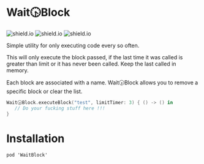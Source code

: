 # Wait🕟Block

![shield.io](https://img.shields.io/cocoapods/v/WaitBlock.svg) ![shield.io](https://img.shields.io/cocoapods/l/WaitBlock.svg) ![shield.io](https://img.shields.io/cocoapods/p/WaitBlock.svg)

Simple utility for only executing code every so often.

This will only execute the block passed, if the last time it was called is greater than limit or it has never been called. Keep the last called in memory.

Each block are associated with a name. Wait🕟Block allows you to remove a specific block or clear the list.

```Swift
Wait🕟Block.executeBlock("test", limitTimer: 3) { () -> () in
   // Do your fucking stuff here !!!
}
```

Installation
============

```
pod 'WaitBlock'
```
